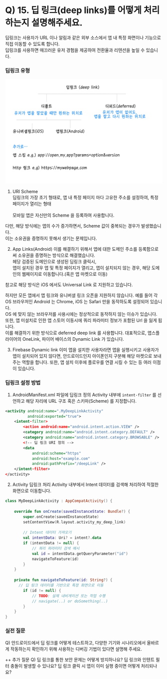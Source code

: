 # Q) 15. 딥 링크(deep links)를 어떻게 처리하는지 설명해주세요.

딥링크는 사용자가 URL 이나 알림과 같은 외부 소스에서 앱 내 특정 화면이나
기능으로 직접 이동할 수 있도록 합니다.<br/>
딥링크를 사용하면 매끄러운 유저 경험을 제공하여 전환율과 리텐션을 높일 수 있습니다.

### 딥링크 유형
<div align="center">

![deeplink_type.png](assets/deeplink_type.png)
</div>

1. URI Scheme<br/>
딥링크의 가장 초기 형태로, 앱 내 특정 페이지 마다 고유한 주소를 설정하여, 특정 페이지가 열리는 형태
<br/><br/>
모바일 앱은 자신만의 Scheme 을 등록하여 사용합니다.

다만, 해당 방식에는 앱의 수가 증가하면서, Scheme 값이 중복되는 경우가 발생했습니다.<br/>
이는 소유권을 증명하지 못해서 생기는 문제입니다.

2. App Links(Android)
이를 해결하기 위해서 앱에 대한 도메인 주소를 등록함으로써 소유권을 증명하는 방식으로 해결했습니다.<br/>
헤당 검증된 도메인으로 생성된 딥링크 클릭시,<br/>
앱이 설치된 경우 앱 및 특정 페이지가 열리고, 앱이 설치되지 않는 경우,
해당 도메인의 웹페이지로 이동합니다.(혹은 앱  마켓으로 이동)

참고로 해당 방식은 iOS 에서도 Universal Link 로 지원하고 있습니다.

하지만 모든 앱에서 앱 링크와 유니버셜 링크 오픈을 지원하지 않습니다. 예를 들어 각 OS 브라우저인
Android 는 Chrome, iOS 는 Safari 만을 동작하도록 설정되어 있습니다.<br/>
OS 에 맞지 않는 브라우저를 사용시에는 정상적으로 동작하지 않는 이슈가 있습니다.
또한, 앱 미설치로 인한 앱 스토어 이동시에 쿼리 파라미터 정보가 포함된 Url 을 잃게 됩니다.<br/>
이를 해결하기 위한 방식으로 deferred deep link 를 사용합니다.
대표적으로, 앱스플라이어의 OneLink, 파이어 배이스의 Dynamic Link 가 있습니다.

3. Firebase Dynamic link
이미 앱을 설치한 사용자라면 앱을 실행시키고 사용자가 앱이 설치되어 있지 않다면,
안드로이드인지 아이폰인지 구분해 해당 마켓으로 보내주는 역할을 합니다.
또한, 앱 설치 이후에 플로우를 연결 시킬 수 있는 등 여러 이점이 있습니다.


### 딥링크 설정 방법
1. AndroidManifest.xml 파일에 딥링크 정의
Activity 내부에 `intent-filter` 를 선언하고 해당 자리에 URL 구조 혹은 스키마(Scheme) 를 지정합니다.
```xml
<activity android:name=".MyDeepLinkActivity" 
          android:exported="true">
    <intent‑filter>
        <action android:name="android.intent.action.VIEW" />
        <category android:name="android.intent.category.DEFAULT" />
        <category android:name="android.intent.category.BROWSABLE" />
        <!‑‑ 딥 링크 URI 정의 ‑‑>
        <data
            android:scheme="https"
            android:host="example.com"
            android:pathPrefix="/deepLink" />
    </intent‑filter>
</activity>
```

2. Activity 딥링크 처리
Activity 내부에서 Intent 데이터를 검색해 처리하여 적절한 화면으로 이동합니다.
```kotlin
class MyDeepLinkActivity : AppCompatActivity() {

    override fun onCreate(savedInstanceState: Bundle?) {
        super.onCreate(savedInstanceState)
        setContentView(R.layout.activity_my_deep_link)
    
        // Intent 데이터 가져오기
        val intentData: Uri? = intent?.data
        if (intentData != null) {
            // 쿼리 파라미터 검색 예시
            val id = intentData.getQueryParameter("id")
            navigateToFeature(id)
        }
    }

    private fun navigateToFeature(id: String?) {
      // 딥 링크 데이터를 기반으로 특정 화면으로 이동
        if (id != null) {
            // TODO: 실제 내비게이션 또는 작업 수행
            // navigate(..) or doSomething(..)
        }
    }
}
```


### 실전 질문
Q) 안드로이드에서 딥 링크를 어떻게 테스트하고, 다양한 기기와 시나리오에서
올바르게 작동하는지 확인하기 위해 사용하는 디버깅 기법이 있다면 설명해 주세요.

++ 추가 질문
Q) 딥 링크를 통한 보안 문제는 어떻게 방지하나요?
딥 링크와 인텐트 필터 충돌이 발생할 수 있나요?
딥 링크 클릭 시 앱이 이미 실행 중이면 어떻게 처리되나요?
